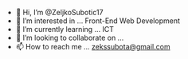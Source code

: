 - 👋 Hi, I’m @ZeljkoSubotic17
- 👀 I’m interested in ... Front-End Web Development 
- 🌱 I’m currently learning ... ICT
- 💞️ I’m looking to collaborate on ...
- 📫 How to reach me ... zekssubota@gmail.com

<!---
ZeljkoSubotic17/ZeljkoSubotic17 is a ✨ special ✨ repository because its `README.md` (this file) appears on your GitHub profile.
You can click the Preview link to take a look at your changes.
--->
